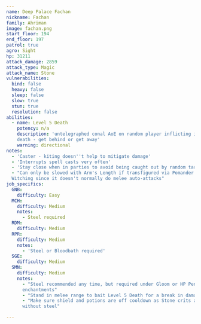 ```yaml
---
name: Deep Palace Fachan
nickname: Fachan
family: Ahriman
image: fachan.png
start_floor: 194
end_floor: 197
patrol: true
agro: Sight
hp: 31211
attack_damage: 2859
attack_type: Magic
attack_name: Stone
vulnerabilities:
  bind: false
  heavy: false
  sleep: false
  slow: true
  stun: true
  resolution: false
abilities:
  - name: Level 5 Death
    potency: n/a
    description: 'untelegraphed conal AoE on random player inflicting instant
    death - get behind or get away'
    warning: directional
notes:
  - 'Caster - kiting doesn''t help to mitigate damage'
  - 'Interrupts spell casts very often'
  - 'Stay close when in parties to avoid being caught out by random targeting'
  - "Can only be slowed with Arm's Length if transfigured via Pomander of
  Witching since it doesn't normally do melee auto-attacks"
job_specifics:
  GNB:
    difficulty: Easy
  MCH:
    difficulty: Medium
    notes:
      - Steel required
  RDM:
    difficulty: Medium
  RPR:
    difficulty: Medium
    notes:
      - 'Steel or Bloodbath required'
  SGE:
    difficulty: Medium
  SMN:
    difficulty: Medium
    notes:
      - "Steel recommended any time, but required under Gloom or HP Penalty
      enchantments"
      - "Stand in melee range to bait Level 5 Death for a break in damage"
      - "Make sure shield and potions are off cooldown as Stone crits are scary
      without steel"

---
```

